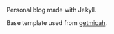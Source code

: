 Personal blog made with Jekyll.

Base template used from [getmicah](https://github.com/getmicah/getmicah.github.io).
